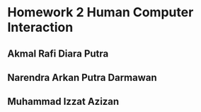 # Homework 2 Human Computer Interaction
## Akmal Rafi Diara Putra
## Narendra Arkan Putra Darmawan
## Muhammad Izzat Azizan
